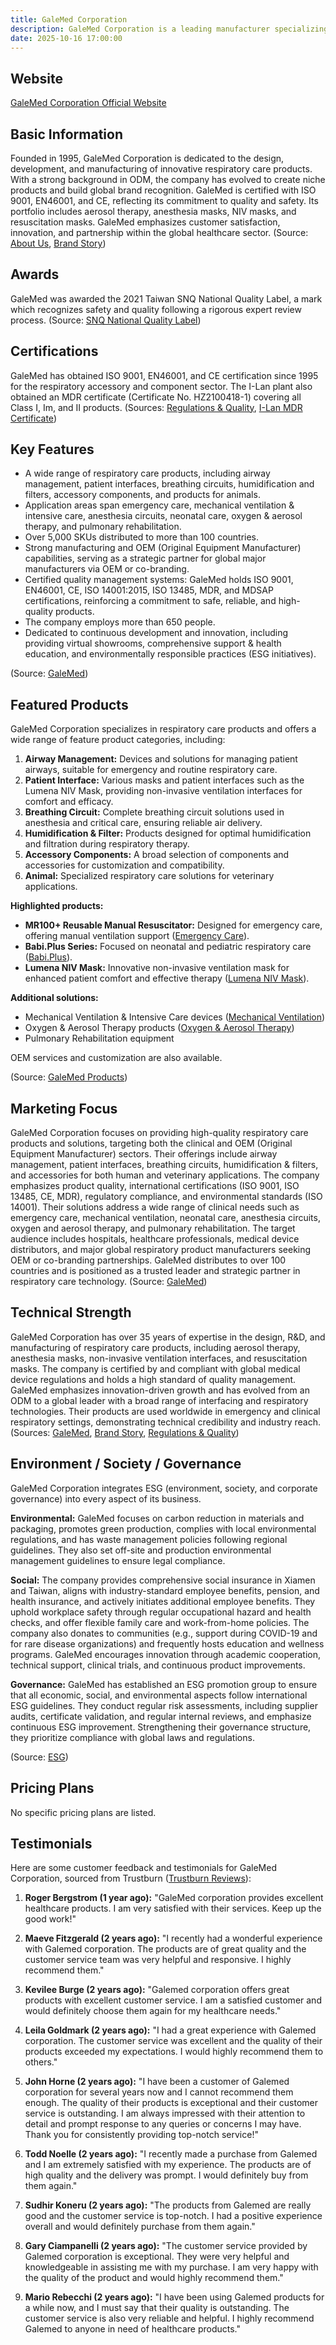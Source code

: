 ```yaml
---
title: GaleMed Corporation
description: GaleMed Corporation is a leading manufacturer specializing in advanced respiratory care products, committed to innovation, product safety, and international quality certifications, serving healthcare needs worldwide.
date: 2025-10-16 17:00:00
---
```


## Website

[GaleMed Corporation Official Website](https://www.galemed.com)

## Basic Information

Founded in 1995, GaleMed Corporation is dedicated to the design, development, and manufacturing of innovative respiratory care products. With a strong background in ODM, the company has evolved to create niche products and build global brand recognition. GaleMed is certified with ISO 9001, EN46001, and CE, reflecting its commitment to quality and safety. Its portfolio includes aerosol therapy, anesthesia masks, NIV masks, and resuscitation masks. GaleMed emphasizes customer satisfaction, innovation, and partnership within the global healthcare sector.
(Source: [About Us](https://www.galemed.com/en/company/about-us), [Brand Story](https://www.galemed.com/en/company/brand-story))

## Awards

GaleMed was awarded the 2021 Taiwan SNQ National Quality Label, a mark which recognizes safety and quality following a rigorous expert review process.
(Source: [SNQ National Quality Label](https://www.galemed.com/en/new/GaleMed-awards-2021-Taiwan-SNQ-National-Quality-Label))

## Certifications

GaleMed has obtained ISO 9001, EN46001, and CE certification since 1995 for the respiratory accessory and component sector. The I-Lan plant also obtained an MDR certificate (Certificate No. HZ2100418-1) covering all Class I, Im, and II products.
(Sources: [Regulations & Quality](https://www.galemed.com/en/company/regulations-quality), [I-Lan MDR Certificate](https://www.galemed.com/en/new/I-Lan-MDR-Certificate))

## Key Features

- A wide range of respiratory care products, including airway management, patient interfaces, breathing circuits, humidification and filters, accessory components, and products for animals.
- Application areas span emergency care, mechanical ventilation & intensive care, anesthesia circuits, neonatal care, oxygen & aerosol therapy, and pulmonary rehabilitation.
- Over 5,000 SKUs distributed to more than 100 countries.
- Strong manufacturing and OEM (Original Equipment Manufacturer) capabilities, serving as a strategic partner for global major manufacturers via OEM or co-branding.
- Certified quality management systems: GaleMed holds ISO 9001, EN46001, CE, ISO 14001:2015, ISO 13485, MDR, and MDSAP certifications, reinforcing a commitment to safe, reliable, and high-quality products.
- The company employs more than 650 people.
- Dedicated to continuous development and innovation, including providing virtual showrooms, comprehensive support & health education, and environmentally responsible practices (ESG initiatives).

(Source: [GaleMed](https://www.galemed.com))

## Featured Products

GaleMed Corporation specializes in respiratory care products and offers a wide range of feature product categories, including:

1. **Airway Management:** Devices and solutions for managing patient airways, suitable for emergency and routine respiratory care.
2. **Patient Interface:** Various masks and patient interfaces such as the Lumena NIV Mask, providing non-invasive ventilation interfaces for comfort and efficacy.
3. **Breathing Circuit:** Complete breathing circuit solutions used in anesthesia and critical care, ensuring reliable air delivery.
4. **Humidification & Filter:** Products designed for optimal humidification and filtration during respiratory therapy.
5. **Accessory Components:** A broad selection of components and accessories for customization and compatibility.
6. **Animal:** Specialized respiratory care solutions for veterinary applications.

**Highlighted products:**
- **MR100+ Reusable Manual Resuscitator:** Designed for emergency care, offering manual ventilation support ([Emergency Care](https://www.galemed.com/en/application/Emergency-Care)).
- **Babi.Plus Series:** Focused on neonatal and pediatric respiratory care ([Babi.Plus](https://www.galemed.com/en/brand/babi)).
- **Lumena NIV Mask:** Innovative non-invasive ventilation mask for enhanced patient comfort and effective therapy ([Lumena NIV Mask](https://www.galemed.com/en/product/Lumena-NIV-Mask)).

**Additional solutions:**
- Mechanical Ventilation & Intensive Care devices ([Mechanical Ventilation](https://www.galemed.com/en/application/Mechanical-Ventilation))
- Oxygen & Aerosol Therapy products ([Oxygen & Aerosol Therapy](https://www.galemed.com/en/application/Oxygen-Aerosol-Therapy))
- Pulmonary Rehabilitation equipment

OEM services and customization are also available.

(Source: [GaleMed Products](https://www.galemed.com))

## Marketing Focus

GaleMed Corporation focuses on providing high-quality respiratory care products and solutions, targeting both the clinical and OEM (Original Equipment Manufacturer) sectors. Their offerings include airway management, patient interfaces, breathing circuits, humidification & filters, and accessories for both human and veterinary applications. The company emphasizes product quality, international certifications (ISO 9001, ISO 13485, CE, MDR), regulatory compliance, and environmental standards (ISO 14001). Their solutions address a wide range of clinical needs such as emergency care, mechanical ventilation, neonatal care, anesthesia circuits, oxygen and aerosol therapy, and pulmonary rehabilitation. The target audience includes hospitals, healthcare professionals, medical device distributors, and major global respiratory product manufacturers seeking OEM or co-branding partnerships. GaleMed distributes to over 100 countries and is positioned as a trusted leader and strategic partner in respiratory care technology.
(Source: [GaleMed](https://www.galemed.com))

## Technical Strength

GaleMed Corporation has over 35 years of expertise in the design, R&D, and manufacturing of respiratory care products, including aerosol therapy, anesthesia masks, non-invasive ventilation interfaces, and resuscitation masks. The company is certified by and compliant with global medical device regulations and holds a high standard of quality management. GaleMed emphasizes innovation-driven growth and has evolved from an ODM to a global leader with a broad range of interfacing and respiratory technologies. Their products are used worldwide in emergency and clinical respiratory settings, demonstrating technical credibility and industry reach.
(Sources: [GaleMed](https://www.galemed.com/en), [Brand Story](https://www.galemed.com/en/company/brand-story), [Regulations & Quality](https://www.galemed.com/en/company/regulations-quality))

## Environment / Society / Governance

GaleMed Corporation integrates ESG (environment, society, and corporate governance) into every aspect of its business.

**Environmental:**
GaleMed focuses on carbon reduction in materials and packaging, promotes green production, complies with local environmental regulations, and has waste management policies following regional guidelines. They also set off-site and production environmental management guidelines to ensure legal compliance.

**Social:**
The company provides comprehensive social insurance in Xiamen and Taiwan, aligns with industry-standard employee benefits, pension, and health insurance, and actively initiates additional employee benefits. They uphold workplace safety through regular occupational hazard and health checks, and offer flexible family care and work-from-home policies. The company also donates to communities (e.g., support during COVID-19 and for rare disease organizations) and frequently hosts education and wellness programs. GaleMed encourages innovation through academic cooperation, technical support, clinical trials, and continuous product improvements.

**Governance:**
GaleMed has established an ESG promotion group to ensure that all economic, social, and environmental aspects follow international ESG guidelines. They conduct regular risk assessments, including supplier audits, certificate validation, and regular internal reviews, and emphasize continuous ESG improvement. Strengthening their governance structure, they prioritize compliance with global laws and regulations.

(Source: [ESG](https://www.galemed.com/en/company/esg))

## Pricing Plans

No specific pricing plans are listed.

## Testimonials

Here are some customer feedback and testimonials for GaleMed Corporation, sourced from Trustburn ([Trustburn Reviews](https://trustburn.com/reviews/galemed-corporation)):

1. **Roger Bergstrom (1 year ago):**
   "GaleMed corporation provides excellent healthcare products. I am very satisfied with their services. Keep up the good work!"

2. **Maeve Fitzgerald (2 years ago):**
   "I recently had a wonderful experience with Galemed corporation. The products are of great quality and the customer service team was very helpful and responsive. I highly recommend them."

3. **Kevilee Burge (2 years ago):**
   "Galemed corporation offers great products with excellent customer service. I am a satisfied customer and would definitely choose them again for my healthcare needs."

4. **Leila Goldmark (2 years ago):**
   "I had a great experience with Galemed corporation. The customer service was excellent and the quality of their products exceeded my expectations. I would highly recommend them to others."

5. **John Horne (2 years ago):**
   "I have been a customer of Galemed corporation for several years now and I cannot recommend them enough. The quality of their products is exceptional and their customer service is outstanding. I am always impressed with their attention to detail and prompt response to any queries or concerns I may have. Thank you for consistently providing top-notch service!"

6. **Todd Noelle (2 years ago):**
   "I recently made a purchase from Galemed and I am extremely satisfied with my experience. The products are of high quality and the delivery was prompt. I would definitely buy from them again."

7. **Sudhir Koneru (2 years ago):**
   "The products from Galemed are really good and the customer service is top-notch. I had a positive experience overall and would definitely purchase from them again."

8. **Gary Ciampanelli (2 years ago):**
   "The customer service provided by Galemed corporation is exceptional. They were very helpful and knowledgeable in assisting me with my purchase. I am very happy with the quality of the product and would highly recommend them."

9. **Mario Rebecchi (2 years ago):**
   "I have been using Galemed products for a while now, and I must say that their quality is outstanding. The customer service is also very reliable and helpful. I highly recommend Galemed to anyone in need of healthcare products."
